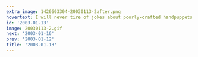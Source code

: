 ```yaml
---
extra_image: 1426603304-20030113-2after.png
hovertext: I will never tire of jokes about poorly-crafted handpuppets.
id: '2003-01-13'
image: 20030113-2.gif
next: '2003-01-16'
prev: '2003-01-12'
title: '2003-01-13'
---
```

